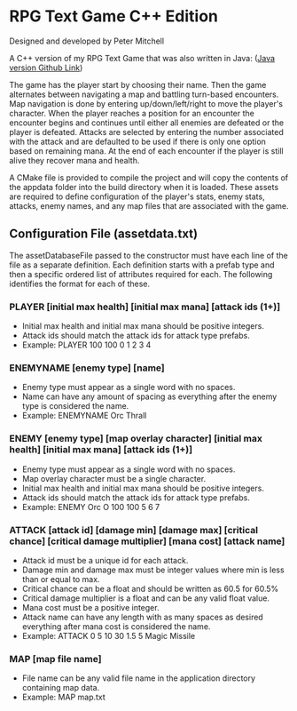 # RPG Text Game C++ Edition

Designed and developed by Peter Mitchell

A C++ version of my RPG Text Game that was also written in Java: ([Java version Github Link](https://github.com/Squirrelbear/RPGTextGame))
 
The game has the player start by choosing their name. Then the game alternates between navigating a map and battling turn-based encounters. Map navigation is done by entering up/down/left/right to move the player's character. When the player reaches a position for an encounter the encounter begins and continues until either all enemies are defeated or the player is defeated. Attacks are selected by entering the number associated with the attack and are defaulted to be used if there is only one option based on remaining mana. At the end of each encounter if the player is still alive they recover mana and health.

A CMake file is provided to compile the project and will copy the contents of the appdata folder into the build directory when it is loaded. These assets are required to define configuration of the player's stats, enemy stats, attacks, enemy names, and any map files that are associated with the game.

## Configuration File (assetdata.txt)

The assetDatabaseFile passed to the constructor must have each line of the file as a separate definition.
 Each definition starts with a prefab type and then a specific ordered list of attributes required for each.
 The following identifies the format for each of these.

 ### PLAYER [initial max health] [initial max mana] [attack ids (1+)]
 * Initial max health and initial max mana should be positive integers.
 * Attack ids should match the attack ids for attack type prefabs.
 * Example: PLAYER 100 100 0 1 2 3 4

 ### ENEMYNAME [enemy type] [name]
 * Enemy type must appear as a single word with no spaces.
 * Name can have any amount of spacing as everything after the enemy type is considered the name.
 * Example: ENEMYNAME Orc Thrall

 ### ENEMY [enemy type] [map overlay character] [initial max health] [initial max mana] [attack ids (1+)]
 * Enemy type must appear as a single word with no spaces.
 * Map overlay character must be a single character.
 * Initial max health and initial max mana should be positive integers.
 * Attack ids should match the attack ids for attack type prefabs.
 * Example: ENEMY Orc O 100 100 5 6 7

 ### ATTACK [attack id] [damage min] [damage max] [critical chance] [critical damage multiplier] [mana cost] [attack name]
 * Attack id must be a unique id for each attack.
 * Damage min and damage max must be integer values where min is less than or equal to max.
 * Critical chance can be a float and should be written as 60.5 for 60.5%
 * Critical damage multiplier is a float and can be any valid float value.
 * Mana cost must be a positive integer.
 * Attack name can have any length with as many spaces as desired everything after mana cost is considered the name.
 * Example: ATTACK 0 5 10 30 1.5 5 Magic Missile

 ### MAP [map file name]
 * File name can be any valid file name in the application directory containing map data.
 * Example: MAP map.txt

